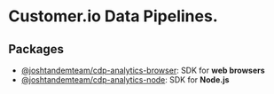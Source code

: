 # Customer.io Data Pipelines.

## Packages

- [@joshtandemteam/cdp-analytics-browser](packages/browser#readme): SDK for **web browsers**
- [@joshtandemteam/cdp-analytics-node](packages/node#readme): SDK for **Node.js**
